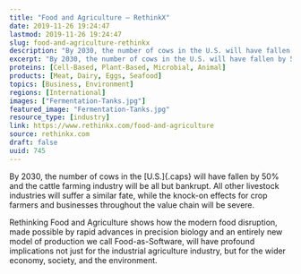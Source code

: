 ```yaml
---
title: "Food and Agriculture — RethinkX"
date: 2019-11-26 19:24:47
lastmod: 2019-11-26 19:24:47
slug: food-and-agriculture-rethinkx
description: "By 2030, the number of cows in the U.S. will have fallen by 50% and the cattle farming industry will be all but bankrupt. All other livestock industries will suffer a similar fate, while the knock-on effects for crop farmers and businesses throughout the value chain will be&nbsp;severe."
excerpt: "By 2030, the number of cows in the U.S. will have fallen by 50% and the cattle farming industry will be all but bankrupt. All other livestock industries will suffer a similar fate, while the knock-on effects for crop farmers and businesses throughout the value chain will be&nbsp;severe."
proteins: [Cell-Based, Plant-Based, Microbial, Animal]
products: [Meat, Dairy, Eggs, Seafood]
topics: [Business, Environment]
regions: [International]
images: ["Fermentation-Tanks.jpg"]
featured_image: "Fermentation-Tanks.jpg"
resource_type: [industry]
link: https://www.rethinkx.com/food-and-agriculture
source: rethinkx.com
draft: false
uuid: 745
---
```

By 2030, the number of cows in the [U.S.]{.caps} will have fallen by 50%
and the cattle farming industry will be all but bankrupt. All other
livestock industries will suffer a similar fate, while the knock-on
effects for crop farmers and businesses throughout the value chain will
be severe.

Rethinking Food and Agriculture shows how the modern food disruption,
made possible by rapid advances in precision biology and an entirely new
model of production we call Food-as-Software, will have profound
implications not just for the industrial agriculture industry, but for
the wider economy, society, and the environment.

